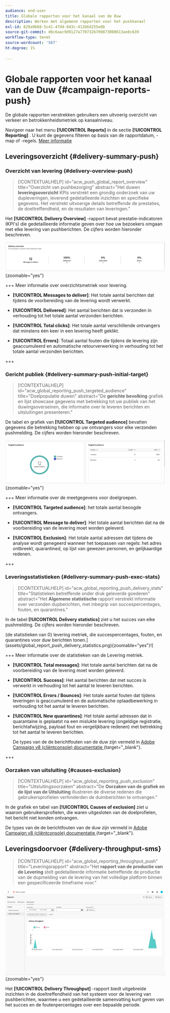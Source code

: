 ```yaml
---
audience: end-user
title: Globale rapporten voor het kanaal van de Duw
description: Werken met algemene rapporten voor het pushkanaal
exl-id: 829a9b68-5c41-47dd-843c-412b6d255e8b
source-git-commit: d6c6aac9d9127a770732b709873008613ae8c639
workflow-type: tm+mt
source-wordcount: '567'
ht-degree: 1%

---
```


# Globale rapporten voor het kanaal van de Duw {#campaign-reports-push}

De globale rapporten verstrekken gebruikers een uitvoerig overzicht van verkeer en betrokkenheidsmetriek op kanaalniveau.

Navigeer naar het menu **[!UICONTROL Reports]** in de sectie **[!UICONTROL Reporting]** . U kunt de gegevens filteren op basis van de rapportdatum, -map of -regels. [Meer informatie](global-reports.md)

## Leveringsoverzicht {#delivery-summary-push}

### Overzicht van levering {#delivery-overview-push}

>[!CONTEXTUALHELP]
>id="acw_push_global_report_overview"
>title="Overzicht van pushbezorging"
>abstract="Het duwen **leveringsoverzicht** KPIs verstrekt een grondig onderzoek van uw dupleveringen, leverend gedetailleerde inzichten en specifieke gegevens. Het verstrekt uitvoerige details betreffende de prestaties, de doeltreffendheid, en de resultaten van leveringen."

Het **[!UICONTROL Delivery Overview]** -rapport bevat prestatie-indicatoren (KPI&#39;s) die gedetailleerde informatie geven over hoe uw bezoekers omgaan met elke levering van pushberichten. De cijfers worden hieronder beschreven.

![ het overzichtsmetriek van de Levering, die KPIs met betrekking tot de prestaties van het dupbericht tonen.](assets/global_report_push_delivery_overview.png){zoomable="yes"}

+++ Meer informatie over overzichtsmetriek voor levering.

* **[!UICONTROL Messages to deliver]**: Het totale aantal berichten dat tijdens de voorbereiding van de levering wordt verwerkt.

* **[!UICONTROL Delivered]**: Het aantal berichten dat is verzonden in verhouding tot het totale aantal verzonden berichten.

* **[!UICONTROL Total clicks]**: Het totale aantal verschillende ontvangers dat minstens één keer in een levering heeft geklikt.

* **[!UICONTROL Errors]**: Totaal aantal fouten die tijdens de levering zijn geaccumuleerd en automatische retourverwerking in verhouding tot het totale aantal verzonden berichten.

+++

### Gericht publiek {#delivery-summary-push-initial-target}

>[!CONTEXTUALHELP]
>id="acw_global_reporting_push_targeted_audience"
>title="Doelpopulatie duwen"
>abstract="De **gerichte bevolking** grafiek en lijst showcase gegevens met betrekking tot uw publiek van het duwingsoverseinen, die informatie over te leveren berichten en uitsluitingen presenteren."

De tabel en grafiek van **[!UICONTROL Targeted audience]** bevatten gegevens die betrekking hebben op uw ontvangers voor elke verzonden pushmelding. De cijfers worden hieronder beschreven.

![ gerichte publieksmetriek, die gegevens met betrekking tot ontvangers en uitsluitingen voor dupberichten tonen.](assets/global_report_push_targeted_audience.png){zoomable="yes"}

+++ Meer informatie over de meetgegevens voor doelgroepen.

* **[!UICONTROL Targeted audience]**: het totale aantal beoogde ontvangers.

* **[!UICONTROL Message to deliver]**: Het totale aantal berichten dat na de voorbereiding van de levering moet worden geleverd.

* **[!UICONTROL Exclusion]**: Het totale aantal adressen dat tijdens de analyse wordt genegeerd wanneer het toepassen van regels: het adres ontbreekt, quarantined, op lijst van gewezen personen, en gelijkaardige redenen.

+++

### Leveringsstatistieken {#delivery-summary-push-exec-stats}

>[!CONTEXTUALHELP]
>id="acw_global_reporting_push_delivery_stats"
>title="Statistieken betreffende onder druk geleverde goederen"
>abstract="Het **Algemene statistische** rapport verstrekt informatie over verzonden dupberichten, met inbegrip van succespercentages, fouten, en quarantines."

In de tabel **[!UICONTROL Delivery statistics]** ziet u het succes van elke pushmelding. De cijfers worden hieronder beschreven.

{de statistieken van 0} levering metriek, die succespercentages, fouten, en quarantines voor duw berichten tonen.](assets/global_report_push_delivery_statistics.png){zoomable="yes"}![

+++ Meer informatie over de statistieken van de Levering metriek.

* **[!UICONTROL Total messages]**: Het totale aantal berichten dat na de voorbereiding van de levering moet worden geleverd.

* **[!UICONTROL Success]**: Het aantal berichten dat met succes is verwerkt in verhouding tot het aantal te leveren berichten.

* **[!UICONTROL Errors / Bounces]**: Het totale aantal fouten dat tijdens leveringen is geaccumuleerd en de automatische oplaadbewerking in verhouding tot het aantal te leveren berichten.

* **[!UICONTROL New quarantines]**: Het totale aantal adressen dat in quarantaine is geplaatst na een mislukte levering (ongeldige registratie, berichtafwijzing, payload fout en vergelijkbare redenen) met betrekking tot het aantal te leveren berichten.

  De types van de de berichtfouten van de duw zijn vermeld in [ Adobe Campaign v8 (cliëntconsole) documentatie ](https://experienceleague.adobe.com/docs/campaign/campaign-v8/send/failures/delivery-failures.html#push-error-types) {target="_blank"}.

+++

### Oorzaken van uitsluiting {#causes-exclusion}

>[!CONTEXTUALHELP]
>id="acw_global_reporting_push_exclusion"
>title="Uitsluitingsoorzaken"
>abstract="De **Oorzaken van de grafiek en de lijst van de Uitsluiting** illustreren de diverse redenen die gebruikersprofielen verhinderden de duimberichten te ontvangen."

In de grafiek en tabel van **[!UICONTROL Causes of exclusion]** ziet u waarom gebruikersprofielen, die waren uitgesloten van de doelprofielen, het bericht niet konden ontvangen.

De types van de de berichtfouten van de duw zijn vermeld in [ Adobe Campaign v8 (cliëntconsole) documentatie ](https://experienceleague.adobe.com/docs/campaign/campaign-v8/send/failures/delivery-failures.html#push-error-types) {target="_blank"}.

## Leveringsdoorvoer {#delivery-throughput-sms}

>[!CONTEXTUALHELP]
>id="acw_global_reporting_throughput_push"
>title="Leveringsrapport"
>abstract="Het **rapport van de productie van de Levering** stelt gedetailleerde informatie betreffende de productie van de dupmelding van de levering van het volledige platform binnen een gespecificeerde timeframe voor."

![ metriek van de productie van de levering, die succes en foutenpercentages voor dupberichten over een gespecificeerde periode tonen.](assets/global_report_push_delivery_throughput.png){zoomable="yes"}

Het **[!UICONTROL Delivery Throughput]** -rapport biedt uitgebreide inzichten in de doeltreffendheid van het systeem voor de levering van pushberichten, waarmee u een gedetailleerde samenvatting kunt geven van het succes en de foutenpercentages over een bepaalde periode.